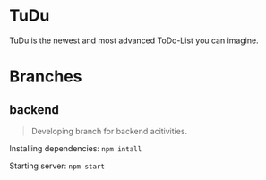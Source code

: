 # TuDu
TuDu is the newest and most advanced ToDo-List you can imagine.


# Branches

## backend
> Developing branch for backend acitivities.

Installing dependencies: `npm intall`

Starting server: `npm start`